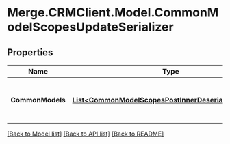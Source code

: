 # Merge.CRMClient.Model.CommonModelScopesUpdateSerializer

## Properties

Name | Type | Description | Notes
------------ | ------------- | ------------- | -------------
**CommonModels** | [**List&lt;CommonModelScopesPostInnerDeserializerRequest&gt;**](CommonModelScopesPostInnerDeserializerRequest.md) | The common model scopes to update. | 

[[Back to Model list]](../README.md#documentation-for-models) [[Back to API list]](../README.md#documentation-for-api-endpoints) [[Back to README]](../README.md)

